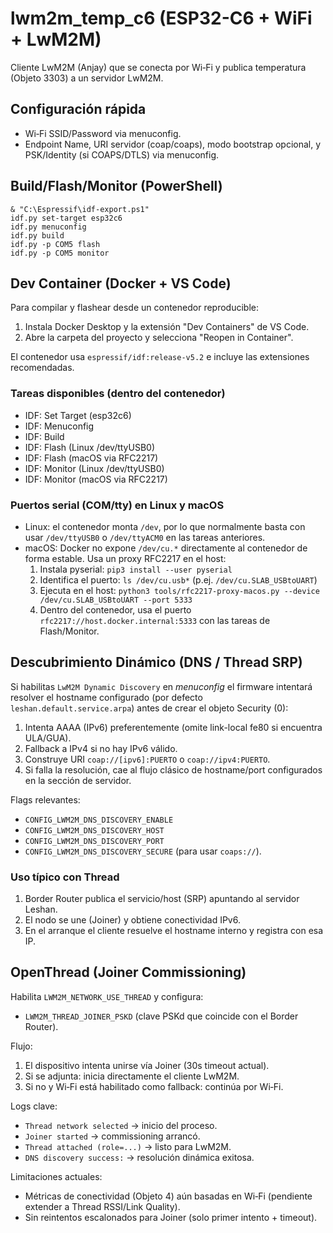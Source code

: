 # lwm2m_temp_c6 (ESP32-C6 + WiFi + LwM2M)

Cliente LwM2M (Anjay) que se conecta por Wi‑Fi y publica temperatura (Objeto 3303) a un servidor LwM2M.

## Configuración rápida
- Wi‑Fi SSID/Password via menuconfig.
- Endpoint Name, URI servidor (coap/coaps), modo bootstrap opcional, y PSK/Identity (si COAPS/DTLS) via menuconfig.

## Build/Flash/Monitor (PowerShell)
```
& "C:\Espressif\idf-export.ps1"
idf.py set-target esp32c6
idf.py menuconfig
idf.py build
idf.py -p COM5 flash
idf.py -p COM5 monitor
```

## Dev Container (Docker + VS Code)

Para compilar y flashear desde un contenedor reproducible:

1. Instala Docker Desktop y la extensión "Dev Containers" de VS Code.
2. Abre la carpeta del proyecto y selecciona "Reopen in Container".

El contenedor usa `espressif/idf:release-v5.2` e incluye las extensiones recomendadas.

### Tareas disponibles (dentro del contenedor)

- IDF: Set Target (esp32c6)
- IDF: Menuconfig
- IDF: Build
- IDF: Flash (Linux /dev/ttyUSB0)
- IDF: Flash (macOS via RFC2217)
- IDF: Monitor (Linux /dev/ttyUSB0)
- IDF: Monitor (macOS via RFC2217)

### Puertos serial (COM/tty) en Linux y macOS

- Linux: el contenedor monta `/dev`, por lo que normalmente basta con usar `/dev/ttyUSB0` o `/dev/ttyACM0` en las tareas anteriores.
- macOS: Docker no expone `/dev/cu.*` directamente al contenedor de forma estable. Usa un proxy RFC2217 en el host:
	1. Instala pyserial: `pip3 install --user pyserial`
	2. Identifica el puerto: `ls /dev/cu.usb*` (p.ej. `/dev/cu.SLAB_USBtoUART`)
	3. Ejecuta en el host: `python3 tools/rfc2217-proxy-macos.py --device /dev/cu.SLAB_USBtoUART --port 5333`
	4. Dentro del contenedor, usa el puerto `rfc2217://host.docker.internal:5333` con las tareas de Flash/Monitor.

## Descubrimiento Dinámico (DNS / Thread SRP)
Si habilitas `LwM2M Dynamic Discovery` en *menuconfig* el firmware intentará resolver el hostname configurado (por defecto `leshan.default.service.arpa`) antes de crear el objeto Security (0):

1. Intenta AAAA (IPv6) preferentemente (omite link-local fe80 si encuentra ULA/GUA).
2. Fallback a IPv4 si no hay IPv6 válido.
3. Construye URI `coap://[ipv6]:PUERTO` o `coap://ipv4:PUERTO`.
4. Si falla la resolución, cae al flujo clásico de hostname/port configurados en la sección de servidor.

Flags relevantes:
- `CONFIG_LWM2M_DNS_DISCOVERY_ENABLE`
- `CONFIG_LWM2M_DNS_DISCOVERY_HOST`
- `CONFIG_LWM2M_DNS_DISCOVERY_PORT`
- `CONFIG_LWM2M_DNS_DISCOVERY_SECURE` (para usar `coaps://`).

### Uso típico con Thread
1. Border Router publica el servicio/host (SRP) apuntando al servidor Leshan.
2. El nodo se une (Joiner) y obtiene conectividad IPv6.
3. En el arranque el cliente resuelve el hostname interno y registra con esa IP.

## OpenThread (Joiner Commissioning)
Habilita `LWM2M_NETWORK_USE_THREAD` y configura:
- `LWM2M_THREAD_JOINER_PSKD` (clave PSKd que coincide con el Border Router).

Flujo:
1. El dispositivo intenta unirse vía Joiner (30s timeout actual).
2. Si se adjunta: inicia directamente el cliente LwM2M.
3. Si no y Wi‑Fi está habilitado como fallback: continúa por Wi‑Fi.

Logs clave:
- `Thread network selected` → inicio del proceso.
- `Joiner started` → commissioning arrancó.
- `Thread attached (role=...)` → listo para LwM2M.
- `DNS discovery success:` → resolución dinámica exitosa.

Limitaciones actuales:
- Métricas de conectividad (Objeto 4) aún basadas en Wi‑Fi (pendiente extender a Thread RSSI/Link Quality).
- Sin reintentos escalonados para Joiner (solo primer intento + timeout).
